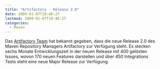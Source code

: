 ```yaml
---
title: "Artifactory - Release 2.0"
date: 2009-01-07T10:46:27
lastmod: 2009-01-07T10:46:27
categories:
  - Maven
---
```

Das <a href="http://blogs.jfrog.org/2009/01/artifactory-20-has-been-released.html">Artifactory Team</a> hat bekannt gegeben, dass die neue Release 2.0 des Maven Repository Managers Artifactory zur Verfügung steht. Es stecken sechs Monate Entwicklungszeit in der neuen Release mit 400 gelösten Issues, wovon 170 neuen Features darstellen und über 450 Integrations Tests steht eine neue Major Release zur Verfügung. 
